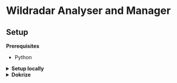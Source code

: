 # Wildradar Analyser and Manager

## Setup

<b>Prerequisites</b>

- Python

<details><summary><b>Setup locally</b></summary>

First create a secrets file called "appsettings.secrets.json" in the app>app>secrets folder.

Look at the [example.appsettings.secrets.json](./app/app/secrets/example.appsettings.secrets.json) file to see which secret variables are required.

To run the app open a new terminal and enter the following:
``` shell
# install dependencies
pip install -r requirements.txt

# go to app folder and run app in development
cd app
python -m uvicorn main:app --reload
```


send request to http://127.0.0.1:8000/text2video with transcript in the body

``
curl --location --request POST 'http://127.0.0.1:8000/text2video' \
--header 'Content-Type: text/plain' \
--data-raw 'transcript of a video here the output will be a video but for a start you see this text'
``
</details>

<details><summary><b>Dokrize</b></summary>

ToDO

</details>

